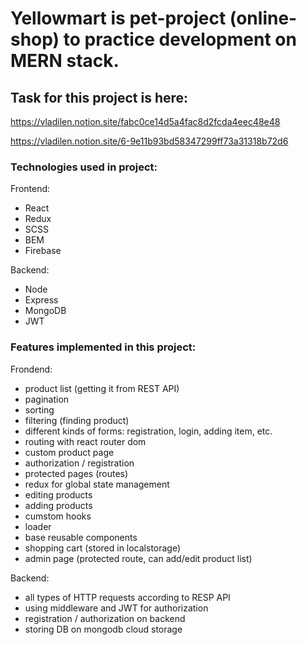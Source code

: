 # Yellowmart is pet-project (online-shop) to practice development on MERN stack.

## Task for this project is here:

https://vladilen.notion.site/fabc0ce14d5a4fac8d2fcda4eec48e48

https://vladilen.notion.site/6-9e11b93bd58347299ff73a31318b72d6

### Technologies used in project:

Frontend:

- React
- Redux
- SCSS
- BEM
- Firebase

Backend:

- Node
- Express
- MongoDB
- JWT

### Features implemented in this project:

Frondend:

- product list (getting it from REST API)
- pagination
- sorting
- filtering (finding product)
- different kinds of forms: registration, login, adding item, etc.
- routing with react router dom
- custom product page
- authorization / registration
- protected pages (routes)
- redux for global state management
- editing products
- adding products
- cumstom hooks
- loader
- base reusable components
- shopping cart (stored in localstorage)
- admin page (protected route, can add/edit product list)

Backend:

- all types of HTTP requests according to RESP API
- using middleware and JWT for authorization
- registration / authorization on backend
- storing DB on mongodb cloud storage
